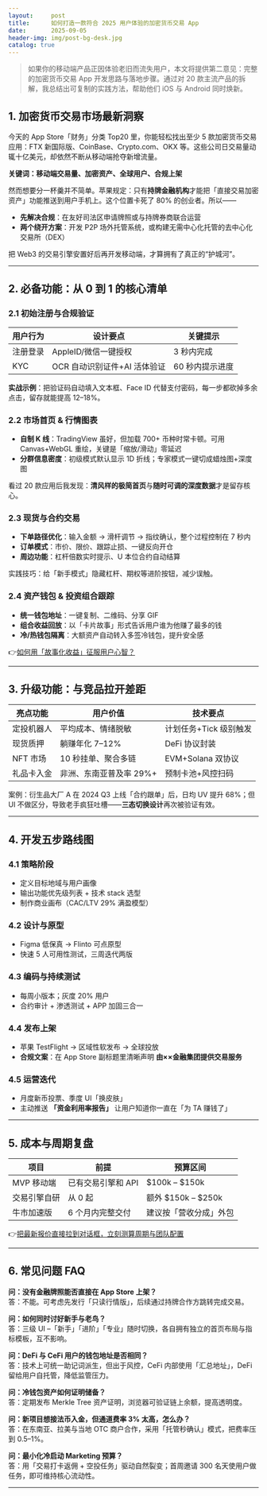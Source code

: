 ```yaml
---
layout:     post
title:      如何打造一款符合 2025 用户体验的加密货币交易 App
date:       2025-09-05
header-img: img/post-bg-desk.jpg
catalog: true
---
```


> 如果你的移动端产品正因体验老旧而流失用户，本文将提供第二意见：完整的加密货币交易 App 开发思路与落地步骤。通过对 20 款主流产品的拆解，我总结出可复制的实践方法，帮助他们 iOS 与 Android 同时焕新。

## 1. 加密货币交易市场最新洞察

今天的 App Store「财务」分类 Top20 里，你能轻松找出至少 5 款加密货币交易应用：FTX 新国际版、CoinBase、Crypto.com、OKX 等。这些公司日交易量动辄十亿美元，却依然不断从移动端抢夺新增流量。

**关键词：移动端交易量、加密资产、全球用户、合规上架**

然而想要分一杯羹并不简单。苹果规定：只有**持牌金融机构**才能把「直接交易加密资产」功能推送到用户手机上。这个位置卡死了 80% 的创业者。所以——

- **先解决合规**：在友好司法区申请牌照或与持牌券商联合运营  
- **两个绕开方案**：开发 P2P 场外托管系统，或构建无需中心化托管的去中心化交易所（DEX）  

把 Web3 的交易引擎安置好后再开发移动端，才算拥有了真正的“护城河”。

---

## 2. 必备功能：从 0 到 1 的核心清单

### 2.1 初始注册与合规验证

| 用户行为 | 设计要点 | 关键提示 |
| --- | --- | --- |
| 注册登录 | AppleID/微信一键授权 | 3 秒内完成 |
| KYC | OCR 自动识别证件+AI 活体验证 | 60 秒内提示进度 |

**实战示例**：把验证码自动填入文本框、Face ID 代替支付密码，每一步都砍掉多余点击，留存就能提高 12–18%。

### 2.2 市场首页 & 行情图表

- **自制 K 线**：TradingView 虽好，但加载 700+ 币种时常卡顿。可用 Canvas+WebGL 重绘，关键是「缩放/滑动」零延迟  
- **分群信息密度**：初级模式默认显示 1D 折线；专家模式一键切成蜡烛图+深度图  

看过 20 款应用后我发现：**清风样的极简首页**与**随时可调的深度数据**才是留存核心。

### 2.3 现货与合约交易

- **下单路径优化**：输入金额 → 滑杆调节 → 指纹确认，整个过程控制在 7 秒内  
- **订单模式**：市价、限价、跟踪止损、一键反向开仓  
- **周边功能**：杠杆倍数实时提示、U 本位合约自动结算  

实践技巧：给「新手模式」隐藏杠杆、期权等进阶按钮，减少误触。

### 2.4 资产钱包 & 投资组合跟踪

- **统一钱包地址**：一键复制、二维码、分享 GIF  
- **组合收益回放**：以「卡片故事」形式告诉用户谁为他赚了最多的钱  
- **冷/热钱包隔离**：大额资产自动转入多签冷钱包，提升安全感  

👉[如何用「故事化收益」征服用户心智？](https://okxdog.com/)

---

## 3. 升级功能：与竞品拉开差距

| 亮点功能 | 用户价值 | 技术要点 |
| --- | --- | --- |
| 定投机器人 | 平均成本、情绪脱敏 | 计划任务+Tick 级别触发 |
| 现货质押 | 躺赚年化 7–12% | DeFi 协议封装 |
| NFT 市场 | 10 秒挂单、聚合多链 | EVM+Solana 双协议 |
| 礼品卡入金 | 非洲、东南亚普及率 29%+ | 预制卡池+风控扫码 |

案例：衍生品大厂 A 在 2024 Q3 上线「合约跟单」后，日均 UV 提升 68%；但 UI 不做区分，导致老手疯狂吐槽——**三态切换设计**再次被验证有效。

---

## 4. 开发五步路线图

### 4.1 策略阶段
- 定义目标地域与用户画像  
- 输出功能优先级列表 + 技术 stack 选型  
- 制作商业画布（CAC/LTV 29% 满盈模型）

### 4.2 设计与原型
- Figma 低保真 → Flinto 可点原型  
- 快速 5 人可用性测试，三周迭代两版  

### 4.3 编码与持续测试
- 每周小版本；灰度 20% 用户  
- 合约审计 + 渗透测试 + APP 加固三合一

### 4.4 发布上架
- 苹果 TestFlight → 区域性软发布 → 全球投放  
- **合规文案**：在 App Store 副标题里清晰声明 **由××金融集团提供交易服务**

### 4.5 运营迭代
- 月度新币投票、季度 UI「换皮肤」  
- 主动推送 **「资金利用率报告」** 让用户知道你一直在「为 TA 赚钱了」

---

## 5. 成本与周期复盘

| 项目 | 前提 | 预算区间 |
| --- | --- | --- |
| MVP 移动端 | 已有交易引擎和 API | $100k – $150k |
| 交易引擎自研 | 从 0 起 | 额外 $150k – $250k |
| 牛市加速版 | 6 个月内完整交付 | 建议按「营收分成」外包 |

👉[把最新报价直接拉到对话框，立刻测算周期与团队配置](https://okxdog.com/)

---

## 6. 常见问题 FAQ

**问：没有金融牌照能否直接在 App Store 上架？**  
答：不能。可考虑先发行「只读行情版」，后续通过持牌合作方跳转完成交易。

**问：如何同时讨好新手与老鸟？**  
答：三级 UI –「新手」「进阶」「专业」随时切换，各自拥有独立的首页布局与指标模板，互不影响。

**问：DeFi 与 CeFi 用户的钱包地址是否相同？**  
答：技术上可统一助记词派生，但出于风控，CeFi 内部使用「汇总地址」，DeFi 留给用户自托管，降低监管压力。

**问：冷钱包资产如何证明储备？**  
答：定期发布 Merkle Tree 资产证明，浏览器可验证链上余额，提高透明度。

**问：新项目想接法币入金，但通道费率 3% 太高，怎么办？**  
答：在东南亚、拉美与当地 OTC 商户合作，采用「托管秒确认」模式，把费率压到 0.5–1%。

**问：最小化冷启动 Marketing 预算？**  
答：用「交易打卡返佣 + 空投任务」驱动自然裂变；首周邀请 300 名天使用户做任务，即可维持核心流动性。

---